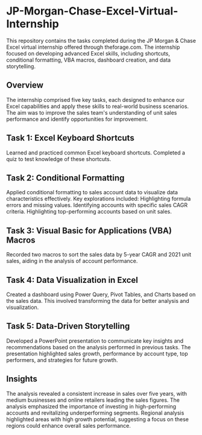 # JP-Morgan-Chase-Excel-Virtual-Internship
This repository contains the tasks completed during the JP Morgan & Chase Excel virtual internship offered through theforage.com. The internship focused on developing advanced Excel skills, including shortcuts, conditional formatting, VBA macros, dashboard creation, and data storytelling.

## Overview
The internship comprised five key tasks, each designed to enhance our Excel capabilities and apply these skills to real-world business scenarios. The aim was to improve the sales team's understanding of unit sales performance and identify opportunities for improvement.

## Task 1: Excel Keyboard Shortcuts
Learned and practiced common Excel keyboard shortcuts.
Completed a quiz to test knowledge of these shortcuts.
## Task 2: Conditional Formatting
Applied conditional formatting to sales account data to visualize data characteristics effectively. Key explorations included:
Highlighting formula errors and missing values.
Identifying accounts with specific sales CAGR criteria.
Highlighting top-performing accounts based on unit sales.
## Task 3: Visual Basic for Applications (VBA) Macros
Recorded two macros to sort the sales data by 5-year CAGR and 2021 unit sales, aiding in the analysis of account performance.
## Task 4: Data Visualization in Excel
Created a dashboard using Power Query, Pivot Tables, and Charts based on the sales data. This involved transforming the data for better analysis and visualization.
## Task 5: Data-Driven Storytelling
Developed a PowerPoint presentation to communicate key insights and recommendations based on the analysis performed in previous tasks. The presentation highlighted sales growth, performance by account type, top performers, and strategies for future growth.

## Insights
The analysis revealed a consistent increase in sales over five years, with medium businesses and online retailers leading the sales figures.
The analysis emphasized the importance of investing in high-performing accounts and revitalizing underperforming segments.
Regional analysis highlighted areas with high growth potential, suggesting a focus on these regions could enhance overall sales performance.
